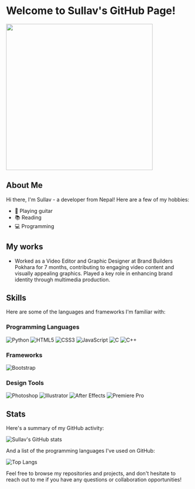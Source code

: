 # Welcome to Sullav's GitHub Page!
<img src="https://media1.giphy.com/media/3o7TKRMK9wNqnwf1T2/200w.webp?cid=ecf05e47dz6esgp51i5xxfs601ftatprc1tpecrvcdx8in06&rid=200w.webp&ct=g" width="400">


## About Me
Hi there, I'm Sullav - a developer from Nepal! Here are a few of my hobbies:
- 🎸 Playing guitar
- 📚 Reading
- 💻 Programming

  
## My works
 - Worked as a Video Editor and Graphic Designer at Brand Builders Pokhara for 7 months, contributing to engaging video content and visually appealing graphics. Played a key role in enhancing brand identity through multimedia production.

## Skills
Here are some of the languages and frameworks I'm familiar with:

### Programming Languages
![Python](https://img.shields.io/badge/Python-3776AB?style=for-the-badge&logo=python&logoColor=white)
![HTML5](https://img.shields.io/badge/HTML5-E34F26?style=for-the-badge&logo=html5&logoColor=white)
![CSS3](https://img.shields.io/badge/CSS3-1572B6?style=for-the-badge&logo=css3&logoColor=white)
![JavaScript](https://img.shields.io/badge/JavaScript-323330?style=for-the-badge&logo=javascript&logoColor=F7DF1E)
![C](https://img.shields.io/badge/C-00599C?style=for-the-badge&logo=c&logoColor=white)
![C++](https://img.shields.io/badge/C%2B%2B-00599C?style=for-the-badge&logo=c%2B%2B&logoColor=white)

### Frameworks
![Bootstrap](https://img.shields.io/badge/Bootstrap-563D7C?style=for-the-badge&logo=bootstrap&logoColor=white)

### Design Tools
![Photoshop](https://img.shields.io/badge/Photoshop-31A8FF?style=for-the-badge&logo=Adobe%20Photoshop&logoColor=white)
![Illustrator](https://img.shields.io/badge/Illustrator-FF9A00?style=for-the-badge&logo=Adobe%20Illustrator&logoColor=white)
![After Effects](https://img.shields.io/badge/After%20Effects-9999FF?style=for-the-badge&logo=Adobe%20After%20Effects&logoColor=white)
![Premiere Pro](https://img.shields.io/badge/Premiere%20Pro-9999FF?style=for-the-badge&logo=Adobe%20Premiere%20Pro&logoColor=white)

## Stats

Here's a summary of my GitHub activity:

![Sullav's GitHub stats](https://github-readme-stats.vercel.app/api?username=Sullav&show_icons=true&theme=radical)

And a list of the programming languages I've used on GitHub:

![Top Langs](https://github-readme-stats.vercel.app/api/top-langs/?username=Sullav&layout=compact&theme=radical)

Feel free to browse my repositories and projects, and don't hesitate to reach out to me if you have any questions or collaboration opportunities!

